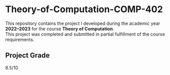 # Theory-of-Computation-COMP-402

This repository contains the project I developed during the academic year **2022–2023** for the course **Theory of Computation**.  
This project was completed and submitted in partial fulfillment of the course requirements.

## Project Grade

8.5/10
